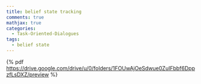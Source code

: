 ```yaml
---
title: belief state tracking
comments: true
mathjax: true
categories:
  - Task-Oriented-Dialogues
tags:
  - belief state
---
```



{% pdf https://drive.google.com/drive/u/0/folders/1FOUwAjOeSdwue0ZuIFbbf6DppzfLsDXZ/preview %}
